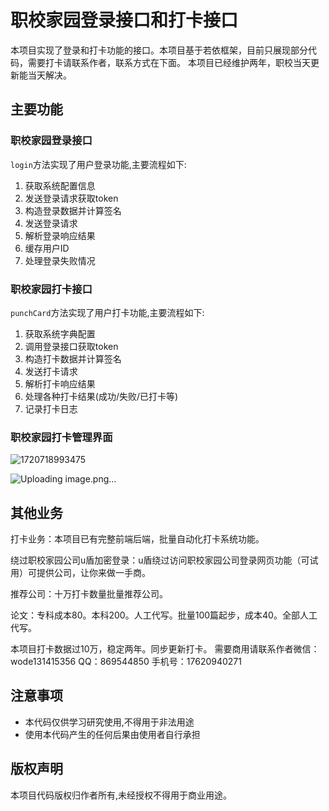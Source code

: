 # 职校家园登录接口和打卡接口

本项目实现了登录和打卡功能的接口。本项目基于若依框架，目前只展现部分代码，需要打卡请联系作者，联系方式在下面。
本项目已经维护两年，职校当天更新能当天解决。

## 主要功能

### 职校家园登录接口

`login`方法实现了用户登录功能,主要流程如下:

1. 获取系统配置信息
2. 发送登录请求获取token 
3. 构造登录数据并计算签名
4. 发送登录请求
5. 解析登录响应结果
6. 缓存用户ID
7. 处理登录失败情况

### 职校家园打卡接口  

`punchCard`方法实现了用户打卡功能,主要流程如下:

1. 获取系统字典配置
2. 调用登录接口获取token
3. 构造打卡数据并计算签名  
4. 发送打卡请求
5. 解析打卡响应结果
6. 处理各种打卡结果(成功/失败/已打卡等)
7. 记录打卡日志

### 职校家园打卡管理界面 
![1720718993475](https://github.com/HEshaobo23/-/assets/135514643/9ccf5447-37c3-4f92-8a36-cfd07b665d8f)

![Uploading image.png…]()



## 其他业务
打卡业务：本项目已有完整前端后端，批量自动化打卡系统功能。

绕过职校家园公司u盾加密登录：u盾绕过访问职校家园公司登录网页功能（可试用）可提供公司，让你来做一手商。

推荐公司：十万打卡数量批量推荐公司。

论文：专科成本80。本科200。人工代写。批量100篇起步，成本40。全部人工代写。

本项目打卡数据过10万，稳定两年。同步更新打卡。
需要商用请联系作者微信：wode131415356 QQ：869544850 手机号：17620940271

## 注意事项

- 本代码仅供学习研究使用,不得用于非法用途
- 使用本代码产生的任何后果由使用者自行承担

## 版权声明

本项目代码版权归作者所有,未经授权不得用于商业用途。

